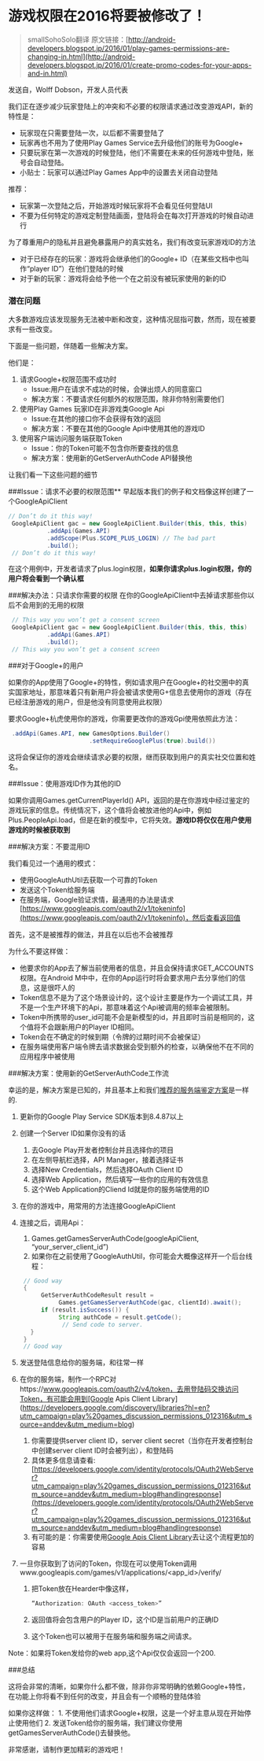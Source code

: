 # 游戏权限在2016将要被修改了！

> smallSohoSolo翻译 原文链接：[http://android-developers.blogspot.jp/2016/01/play-games-permissions-are-changing-in.html](http://android-developers.blogspot.jp/2016/01/create-promo-codes-for-your-apps-and-in.html)

发送自，Wolff Dobson，开发人员代表

我们正在逐步减少玩家登陆上的冲突和不必要的权限请求通过改变游戏API，新的特性是：

- 玩家现在只需要登陆一次，以后都不需要登陆了
- 玩家再也不用为了使用Play Games Service去升级他们的账号为Google+
- 只要玩家在第一次游戏的时候登陆，他们不需要在未来的任何游戏中登陆，账号会自动登陆。
- 小贴士：玩家可以通过Play Games App中的设置去关闭自动登陆

推荐：

- 玩家第一次登陆之后，开始游戏时候玩家将不会看见任何登陆UI
- 不要为任何特定的游戏定制登陆画面，登陆将会在每次打开游戏的时候自动进行

为了尊重用户的隐私并且避免暴露用户的真实姓名，我们有改变玩家游戏ID的方法

- 对于已经存在的玩家：游戏将会继承他们的Google+ ID（在某些文档中也叫作“player ID”）在他们登陆的时候
- 对于新的玩家：游戏将会给予他一个在之前没有被玩家使用的新的ID

### 潜在问题

大多数游戏应该发现服务无法被中断和改变，这种情况屈指可数，然而，现在被要求有一些改变。

下面是一些问题，伴随着一些解决方案。

他们是：

1. 请求Google+权限范围不成功时
	* Issue:用户在请求不成功的时候，会弹出烦人的同意窗口
	* 解决方案：不要请求任何额外的权限范围，除非你特别需要他们
2. 使用Play Games 玩家ID在非游戏类Google Api
   * Issue:在其他的接口你不会获得有效的返回
   * 解决方案：不要在其他的Google Api中使用其他的游戏ID
3. 使用客户端访问服务端获取Token
   * Issue：你的Token可能不包含你所要查找的信息
   * 解决方案：使用新的GetServerAuthCode API替换他

让我们看一下这些问题的细节

###Issue：请求不必要的权限范围**
早起版本我们的例子和文档像这样创建了一个GoogleApiClient

```java
// Don’t do it this way!  
 GoogleApiClient gac = new GoogleApiClient.Builder(this, this, this)  
           .addApi(Games.API)  
           .addScope(Plus.SCOPE_PLUS_LOGIN) // The bad part  
           .build();  
 // Don’t do it this way!  
```

在这个用例中，开发者请求了plus.login权限，**如果你请求plus.login权限，你的用户将会看到一个确认框**

###解决办法：只请求你需要的权限
在你的GoogleApiClient中去掉请求那些你以后不会用到的无用的权限

```java
 // This way you won’t get a consent screen  
 GoogleApiClient gac = new GoogleApiClient.Builder(this, this, this)  
           .addApi(Games.API)  
           .build();  
 // This way you won’t get a consent screen  
```

###对于Google+的用户

如果你的App使用了Google+的特性，例如请求用户在Google+的社交圈中的真实国家地址，那意味着只有新用户将会被请求使用G+信息去使用你的游戏（存在已经注册游戏的用户，但是他没有同意使用此权限）

要求Google+杭虎使用你的游戏，你需要更改你的游戏Gpi使用依照此方法：

```java
 .addApi(Games.API, new GamesOptions.Builder()  
                       .setRequireGooglePlus(true).build())  
```

这将会保证你的游戏会继续请求必要的权限，继而获取到用户的真实社交位置和姓名。

###Issue：使用游戏ID作为其他的ID

如果你调用Games.getCurrentPlayerId() API，返回的是在你游戏中经过鉴定的游戏玩家的信息。传统情况下，这个值将会被放进他的Api中，例如Plus.PeopleApi.load，但是在新的模型中，它将失效。**游戏ID将仅仅在用户使用游戏的时候被获取到**

###解决方案：不要混用ID

我们看见过一个通用的模式：

- 使用GoogleAuthUtil去获取一个可靠的Token
- 发送这个Token给服务端
- 在服务端，Google验证求情，最通用的办法是请求[https://www.googleapis.com/oauth2/v1/tokeninfo](https://www.googleapis.com/oauth2/v1/tokeninfo)，然后查看返回值

首先，这不是被推荐的做法，并且在以后也不会被推荐

为什么不要这样做：

- 他要求你的App去了解当前使用者的信息，并且会保持请求GET_ACCOUNTS权限。在Android M中中，在你的App运行时将会要求用户去分享他们的信息，这是很吓人的
- Token信息不是为了这个场景设计的，这个设计主要是作为一个调试工具，并不是一个生产环境下的Api，那意味着这个Api被调用的频率会被限制。
- Token中所携带的user_id可能不会是新模型的id，并且即时当前是相同的，这个值将不会跟新用户的Player ID相同。
- Token会在不确定的时候到期（令牌的过期时间不会被保证）
- 在服务端使用客户端令牌去请求数据会受到额外的检查，以确保他不在不同的应用程序中被使用

###解决方案：使用新的GetServerAuthCode工作流

幸运的是，解决方案是已知的，并且基本上和我们[推荐的服务端鉴定方案](https://developers.google.com/identity/sign-in/web/server-side-flow?utm_campaign=play%20games_discussion_permissions_012316&utm_source=anddev&utm_medium=blog)是一样的.

1. 更新你的Google Play Service SDK版本到8.4.87以上
2. 创建一个Server ID如果你没有的话
	1. 去Google Play开发者控制台并且选择你的项目
	2. 在左侧导航栏选择，API Manager，接着选择证书
	3. 选择New Credentials，然后选择OAuth Client ID 
	4. 选择Web Application，然后填写一些你的应用的有效信息
	5. 这个Web Application的Cliend Id就是你的服务端使用的ID
3. 在你的游戏中，用常用的方法连接GoogleApiClient
4. 连接之后，调用Api：
	1. Games.getGamesServerAuthCode(googleApiClient, “your_server_client_id”)
	2. 如果你在之前使用了GoogleAuthUtil，你可能会大概像这样开一个后台线程：

	```java
	 // Good way  
	 {  
	      GetServerAuthCodeResult result =   
	           Games.getGamesServerAuthCode(gac, clientId).await();  
	      if (result.isSuccess()) {  
	           String authCode = result.getCode();  
	            // Send code to server.  
	   }  
	 }  
	 // Good way  
	```

5. 发送登陆信息给你的服务端，和往常一样
6. 在你的服务端，制作一个RPC对https://www.googleapis.com/oauth2/v4/token，去用登陆码交换访问Token，有可能会用到[Google Apis Client Library](https://developers.google.com/discovery/libraries?hl=en?utm_campaign=play%20games_discussion_permissions_012316&utm_source=anddev&utm_medium=blog)
	1. 你需要提供server client ID，server client secret（当你在开发者控制台中创建server client ID时会被列出），和登陆码
	2. 具体更多信息请查看:[https://developers.google.com/identity/protocols/OAuth2WebServer?utm_campaign=play%20games_discussion_permissions_012316&utm_source=anddev&utm_medium=blog#handlingresponse](https://developers.google.com/identity/protocols/OAuth2WebServer?utm_campaign=play%20games_discussion_permissions_012316&utm_source=anddev&utm_medium=blog#handlingresponse)
	3. 有可能的是：你需要使用[Google Apis Client Library](https://developers.google.com/discovery/libraries?hl=en?utm_campaign=play%20games_discussion_permissions_012316&utm_source=anddev&utm_medium=blog)去让这个流程更加的容易
7. 一旦你获取到了访问的Token，你现在可以使用Token调用www.googleapis.com/games/v1/applications/<app_id>/verify/
	1. 把Token放在Hearder中像这样，
	
		```java
		“Authorization: OAuth <access_token>”
		```
		
	2. 返回值将会包含用户的Player ID，这个ID是当前用户的正确ID
	3. 这个Token也可以被用于在服务端和服务端之间请求。

Note：如果将Token发给你的web app,这个Api仅仅会返回一个200.

###总结

这将会非常的清晰，如果你什么都不做，除非你非常明确的依赖Google+特性，在功能上你将看不到任何的改变，并且会有一个顺畅的登陆体验

如果你这样做：
	1. 不使用他们请求Google+权限，这是一个好主意从现在开始停止使用他们
	2. 发送Token给你的服务端，我们建议你使用getGamesServerAuthCode()去替换他。

非常感谢，请制作更加精彩的游戏吧！